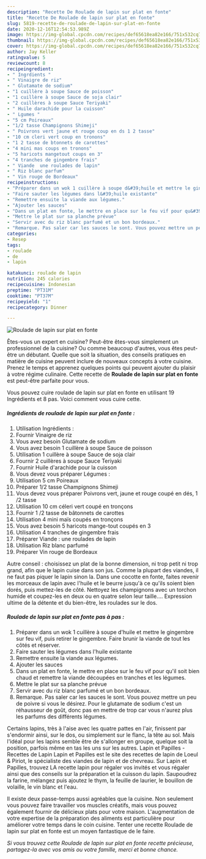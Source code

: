 ```yaml
---
description: "Recette De Roulade de lapin sur plat en fonte"
title: "Recette De Roulade de lapin sur plat en fonte"
slug: 5819-recette-de-roulade-de-lapin-sur-plat-en-fonte
date: 2020-12-16T12:54:53.989Z
image: https://img-global.cpcdn.com/recipes/def65618ea82e166/751x532cq70/roulade-de-lapin-sur-plat-en-fonte-photo-principale-de-la-recette.jpg
thumbnail: https://img-global.cpcdn.com/recipes/def65618ea82e166/751x532cq70/roulade-de-lapin-sur-plat-en-fonte-photo-principale-de-la-recette.jpg
cover: https://img-global.cpcdn.com/recipes/def65618ea82e166/751x532cq70/roulade-de-lapin-sur-plat-en-fonte-photo-principale-de-la-recette.jpg
author: Jay Keller
ratingvalue: 5
reviewcount: 8
recipeingredient:
- " Ingrdients "
- " Vinaigre de riz"
- " Glutamate de sodium"
- "1 cuillère à soupe Sauce de poisson"
- "1 cuillère à soupe Sauce de soja clair"
- "2 cuillères à soupe Sauce Teriyaki"
- " Huile darachide pour la cuisson"
- " Lgumes "
- "5 cm Poireaux"
- "1/2 tasse Champignons Shimeji"
- " Poivrons vert jaune et rouge coup en ds 1 2 tasse"
- "10 cm cleri vert coup en tronons"
- "1 2 tasse de btonnets de carottes"
- "4 mini mas coups en tronons"
- "5 haricots mangetout coups en 3"
- "4 tranches de gingembre frais"
- " Viande  une roulades de lapin"
- " Riz blanc parfum"
- " Vin rouge de Bordeaux"
recipeinstructions:
- "Préparer dans un wok 1 cuillère à soupe d&#39;huile et mettre le gingembre sur feu vif, puis retirer le gingembre. Faire brunir la viande de tout les côtés et réserver."
- "Faire sauter les légumes dans l&#39;huile existante"
- "Remettre ensuite la viande aux légumes."
- "Ajouter les sauces"
- "Dans un plat en fonte, le mettre en place sur le feu vif pour qu&#39;il soit bien chaud et remettre la viande découpées en tranches et les légumes."
- "Mettre le plat sur sa planche prévue"
- "Servir avec du riz blanc parfumé et un bon bordeaux."
- "Remarque. Pas saler car les sauces le sont. Vous pouvez mettre un peu de poivre si vous le désirez. Pour le glutamate de sodium c&#39;est un réhausseur de goût, donc pas en mettre de trop car vous n&#39;aurez plus les parfums des différents légumes."
categories:
- Resep
tags:
- roulade
- de
- lapin

katakunci: roulade de lapin 
nutrition: 245 calories
recipecuisine: Indonesian
preptime: "PT31M"
cooktime: "PT37M"
recipeyield: "1"
recipecategory: Dinner

---
```



![Roulade de lapin sur plat en fonte](https://img-global.cpcdn.com/recipes/def65618ea82e166/751x532cq70/roulade-de-lapin-sur-plat-en-fonte-photo-principale-de-la-recette.jpg)

Êtes-vous un expert en cuisine? Peut-être êtes-vous simplement un professionnel de la cuisine? Ou comme beaucoup d'autres, vous êtes peut-être un débutant. Quelle que soit la situation, des conseils pratiques en matière de cuisine peuvent inclure de nouveaux concepts à votre cuisine. Prenez le temps et apprenez quelques points qui peuvent ajouter du plaisir à votre régime culinaire. Cette recette de <strong> Roulade de lapin sur plat en fonte </strong> est peut-être parfaite pour vous.

<!--inarticleads1-->

Vous pouvez cuire roulade de lapin sur plat en fonte en utilisant 19 Ingrédients et 8 pas. Voici comment vous cuire cette.

##### Ingrédients de roulade de lapin sur plat en fonte :

1. Utilisation  Ingrédients :
1. Fournir  Vinaigre de riz
1. Vous avez besoin  Glutamate de sodium
1. Vous avez besoin 1 cuillère à soupe Sauce de poisson
1. Utilisation 1 cuillère à soupe Sauce de soja clair
1. Fournir 2 cuillères à soupe Sauce Teriyaki
1. Fournir  Huile d&#39;arachide pour la cuisson
1. Vous devez vous préparer  Légumes :
1. Utilisation 5 cm Poireaux
1. Préparer 1/2 tasse Champignons Shimeji
1. Vous devez vous préparer  Poivrons vert, jaune et rouge coupé en dés, 1 /2 tasse
1. Utilisation 10 cm céleri vert coupé en tronçons
1. Fournir 1 /2 tasse de bâtonnets de carottes
1. Utilisation 4 mini maïs coupés en tronçons
1. Vous avez besoin 5 haricots mange-tout coupés en 3
1. Utilisation 4 tranches de gingembre frais
1. Préparer  Viande : une roulades de lapin
1. Utilisation  Riz blanc parfumé
1. Préparer  Vin rouge de Bordeaux


Autre conseil : choisissez un plat de la bonne dimension, ni trop petit ni trop grand, afin que le lapin cuise dans son jus. Comme la plupart des viandes, il ne faut pas piquer le lapin sinon la. Dans une cocotte en fonte, faites revenir les morceaux de lapin avec l&#39;huile et le beurre jusqu&#39;à ce qu&#39;ils soient bien dorés, puis mettez-les de côté. Nettoyez les champignons avec un torchon humide et coupez-les en deux ou en quatre selon leur taille.… Expression ultime de la détente et du bien-être, les roulades sur le dos. 

<!--inarticleads2-->

##### Roulade de lapin sur plat en fonte pas à pas :

1. Préparer dans un wok 1 cuillère à soupe d&#39;huile et mettre le gingembre sur feu vif, puis retirer le gingembre. Faire brunir la viande de tout les côtés et réserver.
1. Faire sauter les légumes dans l&#39;huile existante
1. Remettre ensuite la viande aux légumes.
1. Ajouter les sauces
1. Dans un plat en fonte, le mettre en place sur le feu vif pour qu&#39;il soit bien chaud et remettre la viande découpées en tranches et les légumes.
1. Mettre le plat sur sa planche prévue
1. Servir avec du riz blanc parfumé et un bon bordeaux.
1. Remarque. Pas saler car les sauces le sont. Vous pouvez mettre un peu de poivre si vous le désirez. Pour le glutamate de sodium c&#39;est un réhausseur de goût, donc pas en mettre de trop car vous n&#39;aurez plus les parfums des différents légumes.


Certains lapins, très à l&#39;aise avec les quatre pattes en l&#39;air, finissent par s&#39;endormir ainsi, sur le dos, ou simplement sur le flanc, la tête au sol. Mais l&#39;idéal pour les lapins semble être de s&#39;allonger en groupe, quelque soit la position, parfois même en tas les uns sur les autres. Lapin et Papilles - Recettes de Lapin Lapin et Papilles est le site des recettes de lapin de Loeul &amp; Piriot, le spécialiste des viandes de lapin et de chevreau. Sur Lapin et Papilles, trouvez LA recette lapin pour régaler vos invités et vous régaler ainsi que des conseils sur la préparation et la cuisson du lapin. Saupoudrez la farine, mélangez puis ajoutez le thym, la feuille de laurier, le bouillon de volaille, le vin blanc et l&#39;eau. 

<!--inarticleads1-->

<p>
Il existe deux passe-temps aussi agréables que la cuisine. Non seulement vous pouvez faire travailler vos muscles créatifs, mais vous pouvez également fournir de délicieux plats pour votre maison. L'augmentation de votre expertise de la préparation des aliments est particulière pour améliorer votre temps dans le coin cuisine. Tenter une recette Roulade de lapin sur plat en fonte est un moyen fantastique de le faire.
</p>

<p>
<i>Si vous trouvez cette Roulade de lapin sur plat en fonte recette précieuse, partagez-la avec vos amis ou votre famille, merci et bonne chance.</i>
</p>
